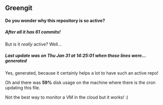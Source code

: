 ## Greengit

#### Do you wonder why this repository is so active?

##### After all it has 61 commits!

But is it *really* active? Well...

##### Last update was on Thu Jan 31 at 14:25:01 when those lines were... generated

Yes, generated, because it certainly helps a lot to have such an active repo!

Oh and there was **59%** disk usage on the machine
where there is the cron updating this file.

Not the best way to monitor a VM in the cloud but it works! :)
